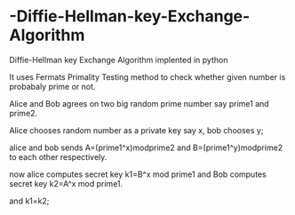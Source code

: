 # -Diffie-Hellman-key-Exchange-Algorithm
Diffie-Hellman key Exchange Algorithm implented in python

It uses Fermats Primality Testing method to check whether given number is probabaly prime or not.

Alice and Bob agrees on two big random prime number say prime1 and prime2.

Alice chooses random number as a private key say x, bob chooses y;

alice and bob sends A=(prime1^x)modprime2 and B=(prime1^y)modprime2 to each other respectively.

now alice computes secret key k1=B^x mod prime1 and Bob computes secret key k2=A^x mod prime1.

and k1=k2;
